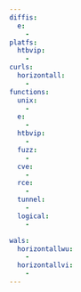```yaml
---
diffis:
  e:
    -
platfs:
  htbvip:
    -
curls:
  horizontall:
    -
functions:
  unix:
    -
  e:
    -
  htbvip:
    -
  fuzz:
    -
  cve:
    -
  rce:
    -
  tunnel:
    -
  logical:
    -

wals:
  horizontallwu:
    -
  horizontallvi:
    -
---
```

